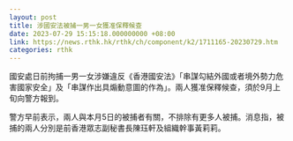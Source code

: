 ```yaml
---
layout: post
title: 涉國安法被捕一男一女獲准保釋候查
date: 2023-07-29 15:15:18.000000000 +08:00
link: https://news.rthk.hk/rthk/ch/component/k2/1711165-20230729.htm
categories: rthk
---
```


國安處日前拘捕一男一女涉嫌違反《香港國安法》「串謀勾結外國或者境外勢力危害國家安全」及「串謀作出具煽動意圖的作為」。兩人獲准保釋候查，須於9月上旬向警方報到。

警方早前表示，兩人與本月5日的被捕者有關，不排除有更多人被捕。消息指，被捕的兩人分別是前香港眾志副秘書長陳珏軒及組織幹事黃莉莉。

